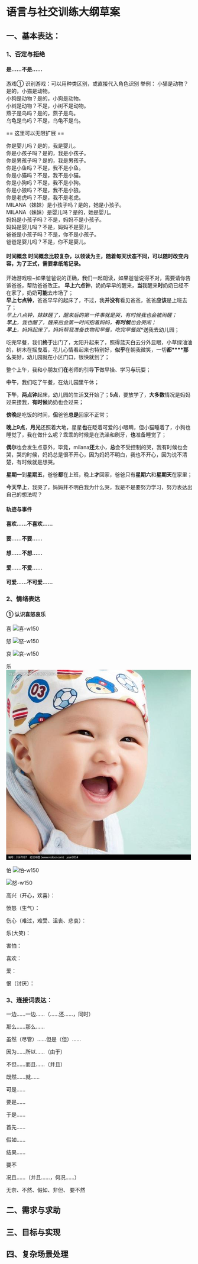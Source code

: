 # 语言与社交训练大纲草案

## 一、基本表达：

### 1、否定与拒绝

#### 是……不是……

游戏① 识别游戏：可以用种类区别，或直接代入角色识别
举例： 
小猫是动物？是的，小猫是动物。  
小狗是动物？是的，小狗是动物。  
小树是动物？不是，小树不是动物。  
燕子是鸟吗？是的，燕子是鸟。  
乌龟是鸟吗？不是，乌龟不是鸟。  

== 这里可以无限扩展 == 

你是婴儿吗？是的，我是婴儿。  
你是小孩子吗？是的，我是小孩子。  
你是男孩子吗？是的，我是男孩子。  
你是小鱼吗？不是，我不是小鱼。  
你是小猫吗？不是，我不是小猫。  
你是小狗吗？不是，我不是小狗。  
你是小狼吗？不是，我不是小狼。  
你是老虎吗？不是，我不是老虎。  
MILANA（妹妹）是小孩子吗？是的，她是小孩子。  
MILANA（妹妹）是婴儿吗？是的，她是婴儿。  
妈妈是小孩子吗？不是，妈妈不是小孩子。  
妈妈是婴儿吗？不是，妈妈不是婴儿。  
爸爸是小孩子吗？不是，你不是小孩子。  
爸爸是婴儿吗？不是，你不是婴儿。  

#### 时间概念 时间概念比较复杂，以领读为主，随着每天状态不同，可以随时改变内容，为了正式，需要拿纸笔记录。  
开始游戏啦~如果爸爸说的正确，我们一起朗读，如果爸爸说得不对，需要请你告诉爸爸，帮助爸爸改正。
**早上六点钟**，奶奶早早的醒来，**当**我醒来**时**奶奶已经不在家了，奶奶**可能**去市场了；  
**早上七点钟**，爸爸早早的起床了，不过，我**并没有**看见爸爸，爸爸**应该**是上班去了；  
**早上八点钟*，妹妹醒了，醒来后的第一件事**就是**哭，有时候我**也**会被闹醒；  
**早上**，我**也**醒了，醒来后会**第一时间**抱着妈妈，**有时候**也会哭闹；  
**早上**，妈妈起床了，妈妈帮我准备衣物**和**早餐，吃完早餐**就**送我去幼儿园；  

吃完早餐，我们**终于**出门了，太阳升起来了，照得蓝天白云分外显眼，小草绿油油的，树木在摇曳着，花儿心情看起来也特别好，**似乎**在朝我微笑，一切**都****那么**美好，幼儿园就在小区门口，很快就到了；  

整个上午，我和小朋友们**在**老师的引导**下**做早操、学习**与**玩耍；  

**中午**，我们吃了午餐，在幼儿园里午休；  

**下午**，**两点钟**起床，幼儿园的生活**又**开始了；**5点**，要放学了，**大多数**情况是妈妈过来接我，**有时候**奶奶也会过来；

**傍晚**是吃饭的时间，**但**爸爸**总是**回家不正常；

**晚上9点**，**月光**还照着大地，星星**也**在眨着可爱的小眼睛，但小猫睡着了，小狗也睡觉了，我在做什么呢？乖乖的时候是在洗澡和刷牙，**也**准备睡觉了；

**偶尔**也会发生点意外，毕竟，milana**还**太小，**总**会不受控制的哭，我有时候也会哭，哭的时候，妈妈总是很不开心，因为妈妈不明白，我也不开心，因为说不清楚，有时候就是想哭。  

**星期一**到**星期五**，爸爸**都**在上班，晚上**才**回家，爸爸只有**星期六**和**星期天**在家里；

**今天早上**，我哭了，妈妈并不明白我为什么哭，我是不是要努力学习，努力表达出自己的想法呢？

#### 轨迹与事件
  

#### 喜欢……不喜欢……


#### 要……不要……


#### 想……不想……



#### 爱……不爱……

#### 可爱……不可爱……

### 2、情绪表达

#### ① 认识喜怒哀乐

喜
![喜-w150](/images/喜.jpg)

怒
![怒-w150](/images/怒01.jpg)

哀
![哀-w150](/images/哀.jpg)

乐
![乐-w150](/images/乐.jpg)

怕
![怕-w150](/images/怕.jpg)

![怒-w150](/images/怒02.jpg)

高兴（开心，欢喜）：

愤怒（生气）：

伤心（难过，难受、沮丧、悲哀）：

乐(大笑)：

害怕：

喜欢：

爱：

恨（讨厌）：


### 3、连接词表达：

一边……一边……（……还……，同时）

那么……那么……

虽然（尽管）……但是（但）……

因为……所以……（由于）

不但……而且……（并且）

既然……就……

可是……

要是……

于是……

首先……

假如……

结果……

要不

况且……（并且……，何况……）

无奈、不然、假如、非但、
要不然
















## 二、需求与求助

## 三、目标与实现

## 四、复杂场景处理
